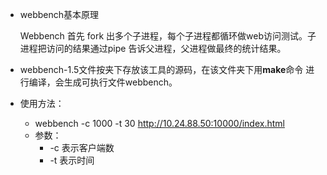 - webbench基本原理

  Webbench 首先 fork 出多个子进程，每个子进程都循环做web访问测试。子进程把访问的结果通过pipe 告诉父进程，父进程做最终的统计结果。

- webbench-1.5文件按夹下存放该工具的源码，在该文件夹下用**make**命令 进行编译，会生成可执行文件webbench。
- 使用方法：
  - webbench -c 1000 -t 30 http://10.24.88.50:10000/index.html 
  - 参数： 
    - -c 表示客户端数 
    - -t 表示时间

